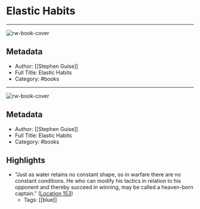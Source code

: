 # Elastic Habits

---
![rw-book-cover](https://images-na.ssl-images-amazon.com/images/I/41ZE3qJQHSL._SL200_.jpg)

## Metadata
- Author: [[Stephen Guise]]
- Full Title: Elastic Habits
- Category: #books
---
![rw-book-cover](https://images-na.ssl-images-amazon.com/images/I/41ZE3qJQHSL._SL200_.jpg)

## Metadata
- Author: [[Stephen Guise]]
- Full Title: Elastic Habits
- Category: #books

## Highlights
- “Just as water retains no constant shape, so in warfare there are no constant conditions. He who can modify his tactics in relation to his opponent and thereby succeed in winning, may be called a heaven-born captain.” ([Location 153](https://readwise.io/to_kindle?action=open&asin=B08188WBGC&location=153))
    - Tags: [[blue]] 
